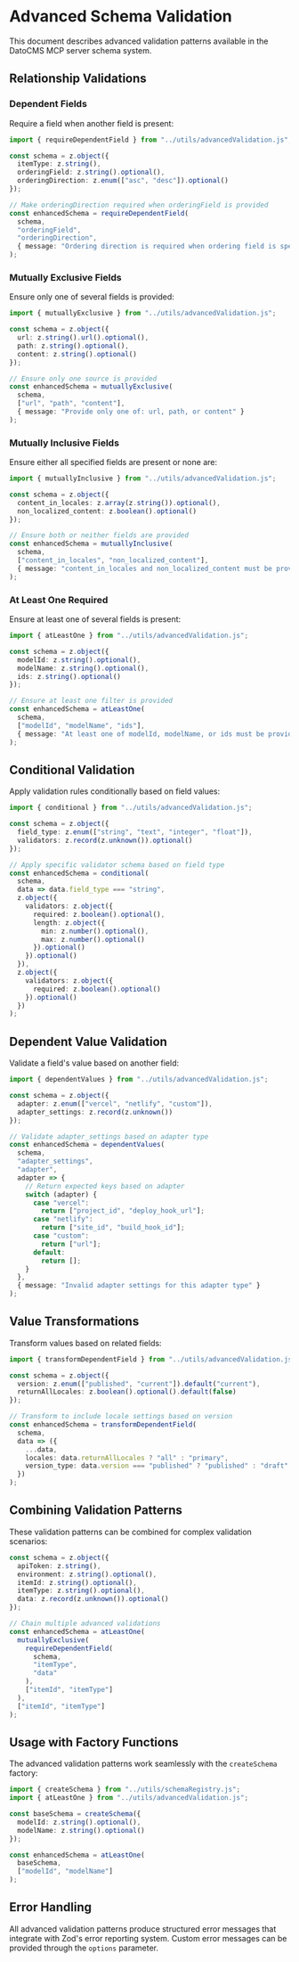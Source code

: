 # Advanced Schema Validation

This document describes advanced validation patterns available in the DatoCMS MCP server schema system.

## Relationship Validations

### Dependent Fields

Require a field when another field is present:

```typescript
import { requireDependentField } from "../utils/advancedValidation.js";

const schema = z.object({
  itemType: z.string(),
  orderingField: z.string().optional(),
  orderingDirection: z.enum(["asc", "desc"]).optional()
});

// Make orderingDirection required when orderingField is provided
const enhancedSchema = requireDependentField(
  schema,
  "orderingField",
  "orderingDirection",
  { message: "Ordering direction is required when ordering field is specified" }
);
```

### Mutually Exclusive Fields

Ensure only one of several fields is provided:

```typescript
import { mutuallyExclusive } from "../utils/advancedValidation.js";

const schema = z.object({
  url: z.string().url().optional(),
  path: z.string().optional(),
  content: z.string().optional()
});

// Ensure only one source is provided
const enhancedSchema = mutuallyExclusive(
  schema,
  ["url", "path", "content"],
  { message: "Provide only one of: url, path, or content" }
);
```

### Mutually Inclusive Fields

Ensure either all specified fields are present or none are:

```typescript
import { mutuallyInclusive } from "../utils/advancedValidation.js";

const schema = z.object({
  content_in_locales: z.array(z.string()).optional(),
  non_localized_content: z.boolean().optional()
});

// Ensure both or neither fields are provided
const enhancedSchema = mutuallyInclusive(
  schema,
  ["content_in_locales", "non_localized_content"],
  { message: "content_in_locales and non_localized_content must be provided together" }
);
```

### At Least One Required

Ensure at least one of several fields is present:

```typescript
import { atLeastOne } from "../utils/advancedValidation.js";

const schema = z.object({
  modelId: z.string().optional(),
  modelName: z.string().optional(),
  ids: z.string().optional()
});

// Ensure at least one filter is provided
const enhancedSchema = atLeastOne(
  schema,
  ["modelId", "modelName", "ids"],
  { message: "At least one of modelId, modelName, or ids must be provided" }
);
```

## Conditional Validation

Apply validation rules conditionally based on field values:

```typescript
import { conditional } from "../utils/advancedValidation.js";

const schema = z.object({
  field_type: z.enum(["string", "text", "integer", "float"]),
  validators: z.record(z.unknown()).optional()
});

// Apply specific validator schema based on field type
const enhancedSchema = conditional(
  schema,
  data => data.field_type === "string",
  z.object({
    validators: z.object({
      required: z.boolean().optional(),
      length: z.object({
        min: z.number().optional(),
        max: z.number().optional()
      }).optional()
    }).optional()
  }),
  z.object({
    validators: z.object({
      required: z.boolean().optional()
    }).optional()
  })
);
```

## Dependent Value Validation

Validate a field's value based on another field:

```typescript
import { dependentValues } from "../utils/advancedValidation.js";

const schema = z.object({
  adapter: z.enum(["vercel", "netlify", "custom"]),
  adapter_settings: z.record(z.unknown())
});

// Validate adapter_settings based on adapter type
const enhancedSchema = dependentValues(
  schema,
  "adapter_settings",
  "adapter",
  adapter => {
    // Return expected keys based on adapter
    switch (adapter) {
      case "vercel":
        return ["project_id", "deploy_hook_url"];
      case "netlify":
        return ["site_id", "build_hook_id"];
      case "custom":
        return ["url"];
      default:
        return [];
    }
  },
  { message: "Invalid adapter settings for this adapter type" }
);
```

## Value Transformations

Transform values based on related fields:

```typescript
import { transformDependentField } from "../utils/advancedValidation.js";

const schema = z.object({
  version: z.enum(["published", "current"]).default("current"),
  returnAllLocales: z.boolean().optional().default(false)
});

// Transform to include locale settings based on version
const enhancedSchema = transformDependentField(
  schema,
  data => ({
    ...data,
    locales: data.returnAllLocales ? "all" : "primary",
    version_type: data.version === "published" ? "published" : "draft"
  })
);
```

## Combining Validation Patterns

These validation patterns can be combined for complex validation scenarios:

```typescript
const schema = z.object({
  apiToken: z.string(),
  environment: z.string().optional(),
  itemId: z.string().optional(),
  itemType: z.string().optional(),
  data: z.record(z.unknown()).optional()
});

// Chain multiple advanced validations
const enhancedSchema = atLeastOne(
  mutuallyExclusive(
    requireDependentField(
      schema,
      "itemType",
      "data"
    ),
    ["itemId", "itemType"]
  ),
  ["itemId", "itemType"]
);
```

## Usage with Factory Functions

The advanced validation patterns work seamlessly with the `createSchema` factory:

```typescript
import { createSchema } from "../utils/schemaRegistry.js";
import { atLeastOne } from "../utils/advancedValidation.js";

const baseSchema = createSchema({
  modelId: z.string().optional(),
  modelName: z.string().optional()
});

const enhancedSchema = atLeastOne(
  baseSchema,
  ["modelId", "modelName"]
);
```

## Error Handling

All advanced validation patterns produce structured error messages that integrate with Zod's error reporting system. Custom error messages can be provided through the `options` parameter.